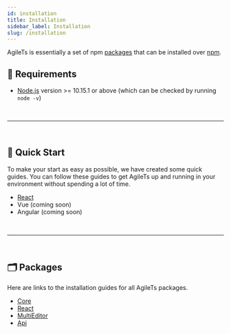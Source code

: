 ```yaml
---
id: installation
title: Installation
sidebar_label: Installation
slug: /installation
---
```


AgileTs is essentially a set of npm [packages](https://github.com/agile-ts/agile/tree/master/packages) that can be installed over [npm](https://www.npmjs.com/).

## 🔑 Requirements

- [Node.js](https://nodejs.org/en/) version >= 10.15.1 or above (which can be checked by running `node -v`)

<br />

---

<br />

## 🚀 Quick Start

To make your start as easy as possible, we have created some quick guides.
You can follow these guides to get AgileTs up and running in your environment 
without spending a lot of time.

- [React](../quick_start/React.md)
- Vue (coming soon)
- Angular (coming soon)

<br />

---

<br />

## 🗂 Packages

Here are links to the installation guides for all AgileTs packages.

- [Core](../packages/core/Installation.md)
- [React](../packages/react/Installation.md)
- [MultiEditor](../packages/multieditor/Installation.md)
- [Api](../packages/api/Installation.md)

